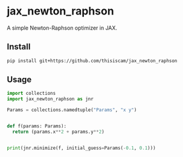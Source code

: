 # jax_newton_raphson
A simple Newton-Raphson optimizer in JAX.

## Install

```bash
pip install git+https://github.com/thisiscam/jax_newton_raphson
```

## Usage

```python
import collections
import jax_newton_raphson as jnr

Params = collections.namedtuple("Params", "x y")


def f(params: Params):
  return (params.x**2 + params.y**2)


print(jnr.minimize(f, initial_guess=Params(-0.1, 0.1)))
```